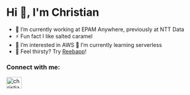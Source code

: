 <h1 align="left">Hi 👋, I'm Christian</h1>


- 🔭 I’m currently working at EPAM Anywhere, previously at NTT Data
- ⚡ Fun fact I like salted caramel
- 👀 I’m interested in AWS 🌱 I’m currently learning serverless
- 🍻 Feel thirsty? Try [Reebapp](https://www.reebapp.com/)!

<h3 align="left">Connect with me:</h3>
  <p align="left">
  <a href="https://linkedin.com/in/christian-cucinotta" target="blank"><img align="center" src="https://cdn.jsdelivr.net/npm/simple-icons@3.0.1/icons/linkedin.svg" alt="christian-cucinotta-linkedin" height="30" width="40" /></a>
</p>

<!---
dr-star/dr-star is a ✨ special ✨ repository because its `README.md` (this file) appears on your GitHub profile.
You can click the Preview link to take a look at your changes.
--->
